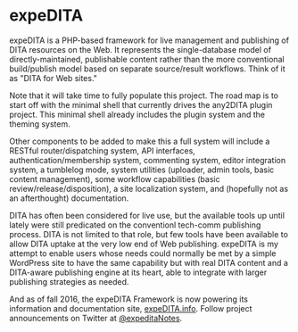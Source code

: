 # expeDITA
expeDITA is a PHP-based framework for live management and publishing of DITA resources on the Web. It represents the single-database model of directly-maintained, publishable content rather than the more conventional build/publish model based on separate source/result workflows. Think of it as "DITA for Web sites."

Note that it will take time to fully populate this project. The road map is to start off with the minimal shell that currently drives the any2DITA plugin project. This minimal shell already includes the plugin system and the theming system.

Other components to be added to make this a full system will include a RESTful router/dispatching system, API interfaces, authentication/membership system, commenting system, editor integration system, a tumblelog mode, system utilities (uploader, admin tools, basic content management), some workflow capabilities (basic review/release/disposition), a site localization system, and (hopefully not as an afterthought) documentation.

DITA has often been considered for live use, but the available tools up until lately were still predicated on the conventionl tech-comm publishing process. DITA is not limited to that role, but few tools have been available to allow DITA uptake at the very low end of Web publishing. expeDITA is my attempt to enable users whose needs could normally be met by a simple WordPress site to have the same capability but with real DITA content and a DITA-aware publishing engine at its heart, able to integrate with larger publishing strategies as needed.

And as of fall 2016, the expeDITA Framework is now powering its information and documentation site, [expeDITA.info](http://expedita.info). Follow project announcements on Twitter at [@expeditaNotes](http://twitter.com/expeditanotes).
